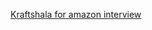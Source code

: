 [Kraftshala for amazon interview](https://kraftshala.com/what-questions-to-expect-in-amazon-interview/)
